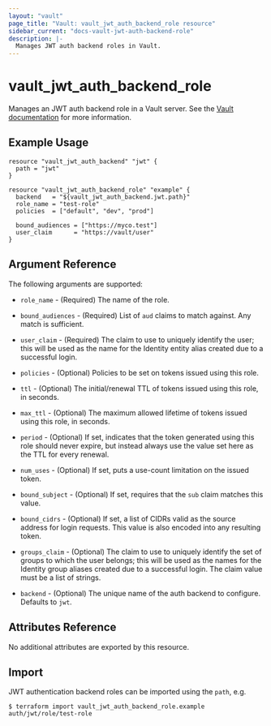 ```yaml
---
layout: "vault"
page_title: "Vault: vault_jwt_auth_backend_role resource"
sidebar_current: "docs-vault-jwt-auth-backend-role"
description: |-
  Manages JWT auth backend roles in Vault.
---
```


# vault\_jwt\_auth\_backend\_role

Manages an JWT auth backend role in a Vault server. See the [Vault
documentation](https://www.vaultproject.io/docs/auth/jwt.html) for more
information.

## Example Usage

```hcl
resource "vault_jwt_auth_backend" "jwt" {
  path = "jwt"
}

resource "vault_jwt_auth_backend_role" "example" {
  backend   = "${vault_jwt_auth_backend.jwt.path}"
  role_name = "test-role"
  policies  = ["default", "dev", "prod"]

  bound_audiences = ["https://myco.test"]
  user_claim      = "https://vault/user"
}
```

## Argument Reference

The following arguments are supported:

* `role_name` - (Required) The name of the role.

* `bound_audiences` - (Required) List of `aud` claims to match
  against. Any match is sufficient.

* `user_claim` - (Required) The claim to use to uniquely identify
  the user; this will be used as the name for the Identity entity alias created
  due to a successful login.

* `policies` - (Optional) Policies to be set on tokens issued using this role.

* `ttl` - (Optional) The initial/renewal TTL of tokens issued using this role,
  in seconds.

* `max_ttl` - (Optional) The maximum allowed lifetime of tokens issued using
  this role, in seconds.

* `period` - (Optional) If set, indicates that the token generated
  using this role should never expire, but instead always use the value set
  here as the TTL for every renewal. 

* `num_uses` - (Optional) If set, puts a use-count limitation on the issued
  token.

* `bound_subject` - (Optional) If set, requires that the `sub` claim matches
  this value.

* `bound_cidrs` - (Optional) If set, a list of CIDRs valid as the source 
  address for login requests. This value is also encoded into any resulting
  token.

* `groups_claim` - (Optional) The claim to use to uniquely identify
  the set of groups to which the user belongs; this will be used as the names
  for the Identity group aliases created due to a successful login. The claim
  value must be a list of strings.

* `backend` - (Optional) The unique name of the auth backend to configure.
  Defaults to `jwt`.

## Attributes Reference

No additional attributes are exported by this resource.

## Import

JWT authentication backend roles can be imported using the `path`, e.g.

```
$ terraform import vault_jwt_auth_backend_role.example auth/jwt/role/test-role
```
